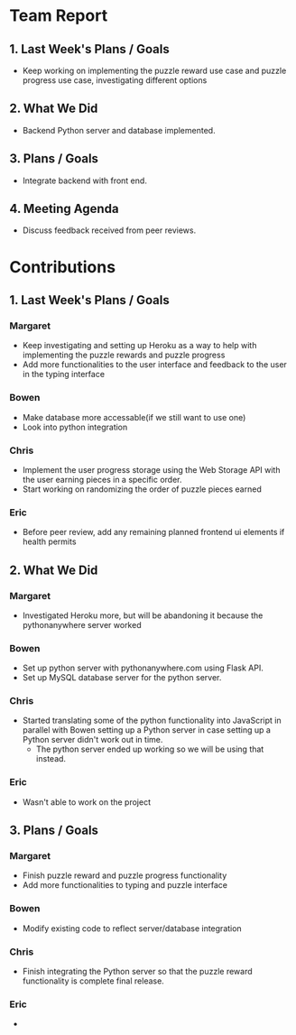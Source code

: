 # Team Report
## 1. Last Week's Plans / Goals
- Keep working on implementing the puzzle reward use case and puzzle progress use case, investigating different options
## 2. What We Did
- Backend Python server and database implemented.
## 3. Plans / Goals
- Integrate backend with front end.
## 4. Meeting Agenda
- Discuss feedback received from peer reviews.
# Contributions  
## 1. Last Week's Plans / Goals
### Margaret
- Keep investigating and setting up Heroku as a way to help with implementing the puzzle rewards and puzzle progress
- Add more functionalities to the user interface and feedback to the user in the typing interface
### Bowen
- Make database more accessable(if we still want to use one)
- Look into python integration
### Chris
- Implement the user progress storage using the Web Storage API with the user earning pieces in a specific order.
- Start working on randomizing the order of puzzle pieces earned
### Eric
- Before peer review, add any remaining planned frontend ui elements if health permits 
## 2. What We Did  
### Margaret
- Investigated Heroku more, but will be abandoning it because the pythonanywhere server worked
### Bowen
- Set up python server with pythonanywhere.com using Flask API.
- Set up MySQL database server for the python server.
### Chris
- Started translating some of the python functionality into JavaScript in parallel with Bowen setting up a Python server in case setting up a Python server didn't work out in time.
    - The python server ended up working so we will be using that instead.
### Eric
- Wasn't able to work on the project
## 3. Plans / Goals  
### Margaret
- Finish puzzle reward and puzzle progress functionality
- Add more functionalities to typing and puzzle interface
### Bowen
- Modify existing code to reflect server/database integration
### Chris
- Finish integrating the Python server so that the puzzle reward functionality is complete final release.
### Eric
- 